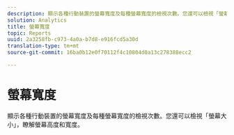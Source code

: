 ```yaml
---
description: 顯示各種行動裝置的螢幕寬度及每種螢幕寬度的檢視次數。您還可以檢視「螢幕大小」，瞭解螢幕高度和寬度。
solution: Analytics
title: 螢幕寬度
topic: Reports
uuid: 2a3258fb-c973-4a0a-b7d8-e916fcd5a30d
translation-type: tm+mt
source-git-commit: 16ba0b12e0f70112f4c10804d0a13c278388ecc2

---
```



# 螢幕寬度

顯示各種行動裝置的螢幕寬度及每種螢幕寬度的檢視次數。您還可以檢視「螢幕大小」，瞭解螢幕高度和寬度。

